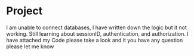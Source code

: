 # Project
I am unable to connect databases, I have written down the logic but it not working.
Still learning about sessionID, authentication, and authorization. 
I have attached my Code please take a look and it you have any question please let me know 
